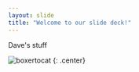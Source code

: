 ```yaml
---
layout: slide
title: "Welcome to our slide deck!"
---
```


Dave's stuff

![boxertocat](https://octodex.github.com/images/boxertocat_octodex.jpg)
{: .center}

